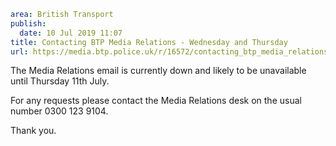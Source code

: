 ```yaml
area: British Transport
publish:
  date: 10 Jul 2019 11:07
title: Contacting BTP Media Relations - Wednesday and Thursday
url: https://media.btp.police.uk/r/16572/contacting_btp_media_relations_-_wednesday_and_th
```

The Media Relations email is currently down and likely to be unavailable until Thursday 11th July.

For any requests please contact the Media Relations desk on the usual number 0300 123 9104.

Thank you.
